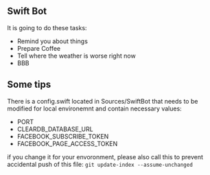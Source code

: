 ## Swift Bot

It is going to do these tasks:
- Remind you about things
- Prepare Coffee
- Tell where the weather is worse right now
- BBB

## Some tips
There is a config.swift located in Sources/SwiftBot that needs to be modified for local environemnt and contain necessary values:
- PORT
- CLEARDB_DATABASE_URL
- FACEBOOK_SUBSCRIBE_TOKEN
- FACEBOOK_PAGE_ACCESS_TOKEN

if you change it for your envoronment, please also call this to prevent accidental push of this file:
```git update-index --assume-unchanged```
